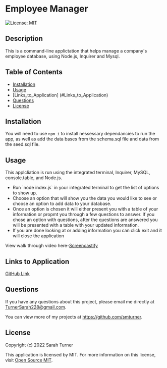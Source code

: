  # Employee Manager  

[![License: MIT](https://img.shields.io/badge/License-MIT-yellow.svg)](https://opensource.org/licenses/MIT)  

## Description
This is a command-line applictation that helps manage a company's employee database, using Node.js, Inquirer and Mysql.

## Table of Contents
- [Installation](#installation)
- [Usage](#usage)
- [Links_to_Application] (#Links_to_Application)
- [Questions](#questions)
- [License](#license)  

## Installation
You will need to use `npm i` to install nessessary dependancies to run the app, as well as add the data bases from the schema.sql file and data from the seed.sql file.

## Usage
This applcliation is run using the integrated terminal, Inquirer, MySQL, console.table, and Node.js.
<ul>
<li>Run `node index.js` in your integrated terminal to get the list of options to show up.</li>
<li>Choose an option that will show you the data you would like to see or choose an option to add data to your database.</li>
<li>Once an option is chosen it will either present you with a table of your information or propmt you through a few questions to answer. If you chose an option with questions, after the questions are answered you will be presented with a table with your updated information.</li>
<li>If you are done looking at or adding information you can click exit and it will close the application</li>
</ul>

View walk through video here-[Screencastify](https://drive.google.com/file/d/1zons6c9fng-Y4GT0JWNg3P7QPKliBauB/view)

## Links to Application
<a href="https://github.com/smturner/SQL_employee_manager">GitHub Link</a>

## Questions  
If you have any questions about this project, please email me directly at TurnerSarah228@gmail.com.

You can view more of my projects at https://github.com/smturner.

## License
Copyright (c) 2022 Sarah Turner

This application is licensed by MIT. For more information on this license, visit <a href= "(https://opensource.org/licenses/MIT)">Open Source MIT</a>.  